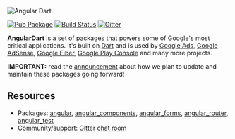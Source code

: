 ![Angular Dart](https://raw.githubusercontent.com/dart-lang/angular/master/doc/angulardart-logo.png)

[![Pub Package](https://img.shields.io/pub/v/angular.svg)](https://pub.dev/packages/angular)
[![Build Status](https://travis-ci.org/dart-lang/angular.svg?branch=master)](https://travis-ci.org/dart-lang/angular)
[![Gitter](https://img.shields.io/gitter/room/dart-lang/angular.svg)][Gitter chat room]

**AngularDart** is a set of packages that powers some of Google's most critical
applications.
It's built on [Dart] and is used by [Google Ads], [Google AdSense],
[Google Fiber], [Google Play Console] and many more projects.

**IMPORTANT:** read the
[announcement](https://groups.google.com/a/dartlang.org/g/announce/c/Kz84KNBcf3U)
about how we plan to update and maintain these packages going forward!

## Resources

 * Packages:
   [angular], [angular_components], [angular_forms], [angular_router],
   [angular_test]
 * Community/support: [Gitter chat room]

[Google Play Console]: https://play.google.com/console
[Google AdSense]: https://www.google.com/adsense
[Google Ads]: https://ads.google.com/
[Google Fiber]: https://fiber.google.com/
[Dart]: https://dart.dev/
[angular]: https://pub.dev/packages/angular
[angular_components]: https://pub.dev/packages/angular_components
[angular_forms]: https://pub.dev/packages/angular_forms
[angular_router]: https://pub.dev/packages/angular_router
[angular_test]: https://pub.dev/packages/angular_test
[Gitter chat room]: https://gitter.im/dart-lang/angular
